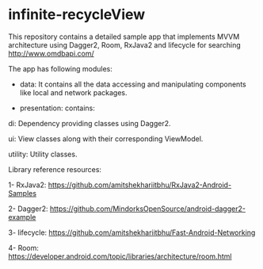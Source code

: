# infinite-recycleView

This repository contains a detailed sample app that implements MVVM architecture using Dagger2, Room, RxJava2 and lifecycle for searching http://www.omdbapi.com/ 

The app has following modules:

- data: It contains all the data accessing and manipulating components like local and network packages.

- presentation: contains:

di: Dependency providing classes using Dagger2.

ui: View classes along with their corresponding ViewModel.

utility: Utility classes.


Library reference resources:

1- RxJava2: https://github.com/amitshekhariitbhu/RxJava2-Android-Samples

2- Dagger2: https://github.com/MindorksOpenSource/android-dagger2-example

3- lifecycle: https://github.com/amitshekhariitbhu/Fast-Android-Networking

4- Room: https://developer.android.com/topic/libraries/architecture/room.html
